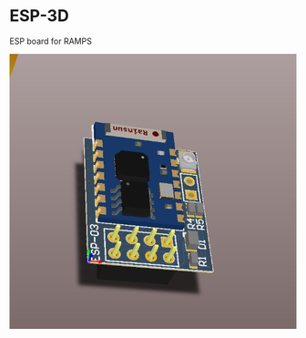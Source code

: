 # ESP-3D
ESP board for RAMPS


![alt tag](https://github.com/CarlosRodriguezF/ESP-3D/blob/master/Placa.PNG?raw=true)